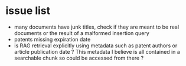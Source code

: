 # issue list

- many documents have junk titles, check if they are meant to be real documents or the result of a malformed insertion query
- patents missing expiration date
- is RAG retrieval explicitly using metadata such as patent authors or article publication date ? This metadata I believe is all contained in a searchable chunk so could be accessed from there ? 